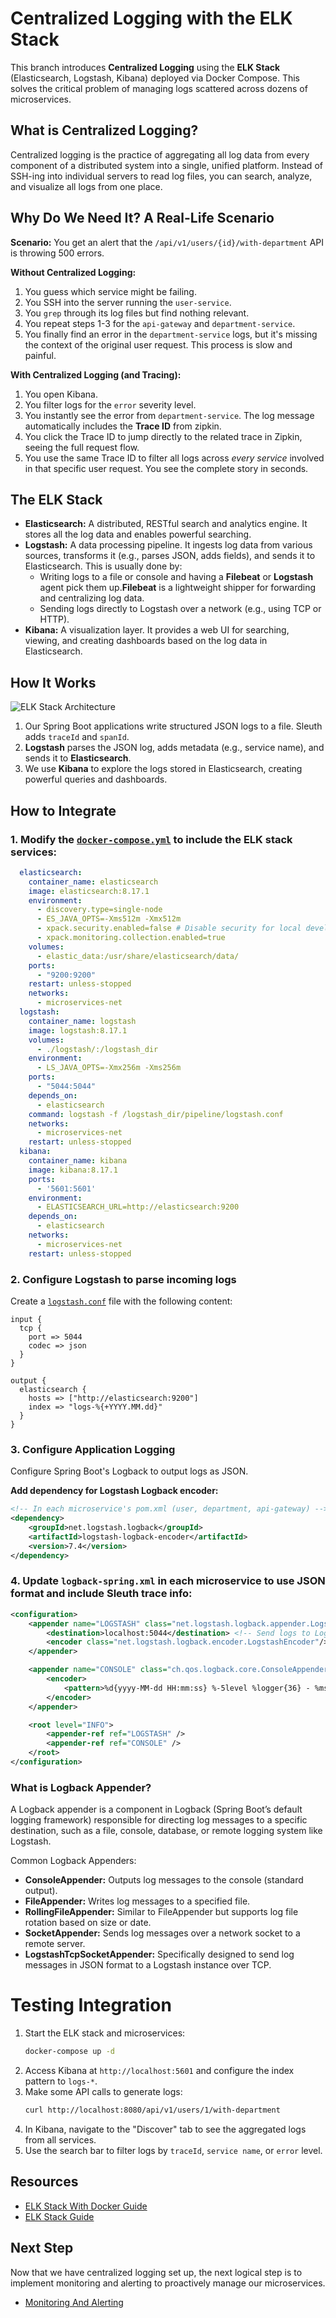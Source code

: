 # Centralized Logging with the ELK Stack

This branch introduces **Centralized Logging** using the **ELK Stack** (Elasticsearch, Logstash, Kibana) deployed via Docker Compose. 
This solves the critical problem of managing logs scattered across dozens of microservices.

## What is Centralized Logging?

Centralized logging is the practice of aggregating all log data from every component of a distributed system into a single, unified platform. 
Instead of SSH-ing into individual servers to read log files, you can search, analyze, and visualize all logs from one place.

## Why Do We Need It? A Real-Life Scenario

**Scenario:** You get an alert that the `/api/v1/users/{id}/with-department` API is throwing 500 errors.

**Without Centralized Logging:**
1.  You guess which service might be failing.
2.  You SSH into the server running the `user-service`.
3.  You `grep` through its log files but find nothing relevant.
4.  You repeat steps 1-3 for the `api-gateway` and `department-service`.
5.  You finally find an error in the `department-service` logs, but it's missing the context of the original user request. This process is slow and painful.

**With Centralized Logging (and Tracing):**
1.  You open Kibana.
2.  You filter logs for the `error` severity level.
3.  You instantly see the error from `department-service`. The log message automatically includes the **Trace ID** from zipkin.
4.  You click the Trace ID to jump directly to the related trace in Zipkin, seeing the full request flow.
5.  You use the same Trace ID to filter all logs across *every service* involved in that specific user request. You see the complete story in seconds.

## The ELK Stack

*   **Elasticsearch:** A distributed, RESTful search and analytics engine. It stores all the log data and enables powerful searching.
*   **Logstash:** A data processing pipeline. It ingests log data from various sources, transforms it (e.g., parses JSON, adds fields), and sends it to Elasticsearch.
    This is usually done by:
    * Writing logs to a file or console and having a **Filebeat** or **Logstash** agent pick them up.**Filebeat** is a lightweight shipper for forwarding and centralizing log data.
    * Sending logs directly to Logstash over a network (e.g., using TCP or HTTP).
*   **Kibana:** A visualization layer. It provides a web UI for searching, viewing, and creating dashboards based on the log data in Elasticsearch.

## How It Works
![ELK Stack Architecture](/resources/elk-stack-flow.jpg)
1. Our Spring Boot applications write structured JSON logs to a file. Sleuth adds `traceId` and `spanId`.
2. **Logstash** parses the JSON log, adds metadata (e.g., service name), and sends it to **Elasticsearch**.
3. We use **Kibana** to explore the logs stored in Elasticsearch, creating powerful queries and dashboards.

## How to Integrate
### 1. Modify the [`docker-compose.yml`](docker-compose.yml) to include the ELK stack services:
```yaml
  elasticsearch:
    container_name: elasticsearch
    image: elasticsearch:8.17.1
    environment:
      - discovery.type=single-node
      - ES_JAVA_OPTS=-Xms512m -Xmx512m
      - xpack.security.enabled=false # Disable security for local development
      - xpack.monitoring.collection.enabled=true
    volumes:
      - elastic_data:/usr/share/elasticsearch/data/
    ports:
      - "9200:9200"
    restart: unless-stopped
    networks:
      - microservices-net
  logstash:
    container_name: logstash
    image: logstash:8.17.1
    volumes:
      - ./logstash/:/logstash_dir
    environment:
      - LS_JAVA_OPTS=-Xmx256m -Xms256m
    ports:
      - "5044:5044"
    depends_on:
      - elasticsearch
    command: logstash -f /logstash_dir/pipeline/logstash.conf
    networks:
      - microservices-net
    restart: unless-stopped
  kibana:
    container_name: kibana
    image: kibana:8.17.1
    ports:
      - '5601:5601'
    environment:
      - ELASTICSEARCH_URL=http://elasticsearch:9200
    depends_on:
      - elasticsearch
    networks:
      - microservices-net
    restart: unless-stopped
```
### 2. Configure Logstash to parse incoming logs
Create a [`logstash.conf`](/logstash/pipeline/logstash.conf) file with the following content:
```plaintext
input {
  tcp {
    port => 5044
    codec => json
  }
}

output {
  elasticsearch {
    hosts => ["http://elasticsearch:9200"]
    index => "logs-%{+YYYY.MM.dd}"
  }
}
```
### 3. Configure Application Logging
Configure Spring Boot's Logback to output logs as JSON.

**Add dependency for Logstash Logback encoder:**
```xml
<!-- In each microservice's pom.xml (user, department, api-gateway) -->
<dependency>
    <groupId>net.logstash.logback</groupId>
    <artifactId>logstash-logback-encoder</artifactId>
    <version>7.4</version>
</dependency>
```
### 4. Update `logback-spring.xml` in each microservice to use JSON format and include Sleuth trace info:
```xml
<configuration>
    <appender name="LOGSTASH" class="net.logstash.logback.appender.LogstashTcpSocketAppender">
        <destination>localhost:5044</destination> <!-- Send logs to Logstash -->
        <encoder class="net.logstash.logback.encoder.LogstashEncoder"/>
    </appender>

    <appender name="CONSOLE" class="ch.qos.logback.core.ConsoleAppender">
        <encoder>
            <pattern>%d{yyyy-MM-dd HH:mm:ss} %-5level %logger{36} - %msg%n</pattern>
        </encoder>
    </appender>

    <root level="INFO">
        <appender-ref ref="LOGSTASH" />
        <appender-ref ref="CONSOLE" />
    </root>
</configuration>
```
### What is Logback Appender?
A Logback appender is a component in Logback (Spring Boot’s default logging framework) responsible for directing log messages 
to a specific destination, such as a file, console, database, or remote logging system like Logstash.

Common Logback Appenders:
* **ConsoleAppender:** Outputs log messages to the console (standard output).
* **FileAppender:** Writes log messages to a specified file.
* **RollingFileAppender:** Similar to FileAppender but supports log file rotation based on size or date.
* **SocketAppender:** Sends log messages over a network socket to a remote server.
* **LogstashTcpSocketAppender:** Specifically designed to send log messages in JSON format to a Logstash instance over TCP.

# Testing Integration
1. Start the ELK stack and microservices:
   ```bash
   docker-compose up -d
   ```
2. Access Kibana at `http://localhost:5601` and configure the index pattern to `logs-*`.
3. Make some API calls to generate logs:
   ```bash
   curl http://localhost:8080/api/v1/users/1/with-department
   ```
4. In Kibana, navigate to the "Discover" tab to see the aggregated logs from all services.
5. Use the search bar to filter logs by `traceId`, `service name`, or `error` level.


## Resources
* [ELK Stack With Docker Guide](https://codingstreams.in/java/spring-boot/logging-and-monitoring/2025/01/26/setup-elk-stack-using-docker-compose.html)
* [ELK Stack Guide](https://www.codingshuttle.com/spring-boot-handbook/microservice-advance-centralized-logging-with-the-elk-stack/)

## Next Step
Now that we have centralized logging set up, the next logical step is to implement monitoring and alerting to proactively manage our microservices.

* [Monitoring And Alerting](https://github.com/MdShohanurRahman/hands-on-spring-microservice/tree/monitor)